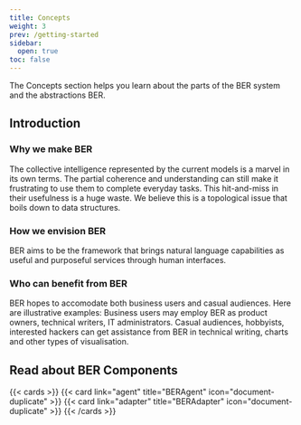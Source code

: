 ```yaml
---
title: Concepts
weight: 3
prev: /getting-started
sidebar:
  open: true
toc: false
---
```


The Concepts section helps you learn about the parts of the BER system and the abstractions BER.

## Introduction
### Why we make BER
The collective intelligence represented by the current models is a marvel in its own terms. The partial coherence and understanding can still make it frustrating to use them to complete everyday tasks. This hit-and-miss in their usefulness is a huge waste. We believe this is a topological issue that boils down to data structures.

### How we envision BER
BER aims to be the framework that brings natural language capabilities as useful and purposeful services through human interfaces.

### Who can benefit from BER
BER hopes to accomodate both business users and casual audiences. Here are illustrative examples: Business users may employ BER as product owners, technical writers, IT administrators. Casual audiences, hobbyists, interested hackers can get assistance from BER in technical writing, charts and other types of visualisation.

## Read about BER Components
{{< cards >}}
  {{< card link="agent" title="BERAgent" icon="document-duplicate" >}}
  {{< card link="adapter" title="BERAdapter" icon="document-duplicate" >}}
{{< /cards >}}
